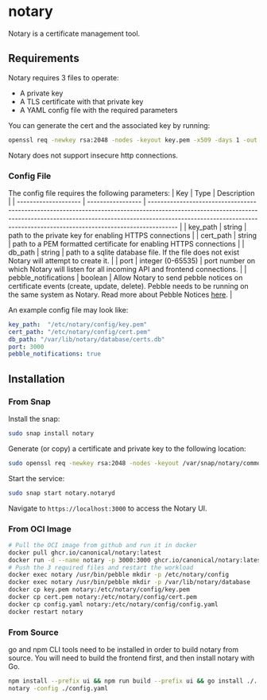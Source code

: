 # notary

Notary is a certificate management tool.

## Requirements

Notary requires 3 files to operate:
* A private key
* A TLS certificate with that private key
* A YAML config file with the required parameters

You can generate the cert and the associated key by running:
```bash
openssl req -newkey rsa:2048 -nodes -keyout key.pem -x509 -days 1 -out cert.pem -subj "/CN=example.com"
```

Notary does not support insecure http connections.

### Config File
The config file requires the following parameters:
| Key                  | Type              | Description                                                                                                                                                                                                                                         |
| -------------------- | ----------------- | --------------------------------------------------------------------------------------------------------------------------------------------------------------------------------------------------------------------------------------------------- |
| key_path             | string            | path to the private key for enabling HTTPS connections                                                                                                                                                                                              |
| cert_path            | string            | path to a PEM formatted certificate for enabling HTTPS connections                                                                                                                                                                                  |
| db_path              | string            | path to a sqlite database file. If the file does not exist Notary will attempt to create it.                                                                                                                                                        |
| port                 | integer (0-65535) | port number on which Notary will listen for all incoming API and frontend connections.                                                                                                                                                              |
| pebble_notifications | boolean           | Allow Notary to send pebble notices on certificate events (create, update, delete). Pebble needs to be running on the same system as Notary. Read more about Pebble Notices [here](https://github.com/canonical/pebble?tab=readme-ov-file#notices). |

An example config file may look like:

```yaml
key_path:  "/etc/notary/config/key.pem"
cert_path: "/etc/notary/config/cert.pem"
db_path: "/var/lib/notary/database/certs.db"
port: 3000
pebble_notifications: true
```

## Installation

### From Snap

Install the snap:
```bash
sudo snap install notary
```

Generate (or copy) a certificate and private key to the following location:
```bash
sudo openssl req -newkey rsa:2048 -nodes -keyout /var/snap/notary/common/key.pem -x509 -days 1 -out /var/snap/notary/common/cert.pem -subj "/CN=example.com"
```

Start the service:
```bash
sudo snap start notary.notaryd
```

Navigate to `https://localhost:3000` to access the Notary UI.

### From OCI Image

```bash
# Pull the OCI image from github and run it in docker
docker pull ghcr.io/canonical/notary:latest
docker run -d --name notary -p 3000:3000 ghcr.io/canonical/notary:latest
# Push the 3 required files and restart the workload
docker exec notary /usr/bin/pebble mkdir -p /etc/notary/config
docker exec notary /usr/bin/pebble mkdir -p /var/lib/notary/database
docker cp key.pem notary:/etc/notary/config/key.pem
docker cp cert.pem notary:/etc/notary/config/cert.pem
docker cp config.yaml notary:/etc/notary/config/config.yaml
docker restart notary
```

### From Source

go and npm CLI tools need to be installed in order to build notary from source.
You will need to build the frontend first, and then install notary with Go.

```bash
npm install --prefix ui && npm run build --prefix ui && go install ./...
notary -config ./config.yaml
```
